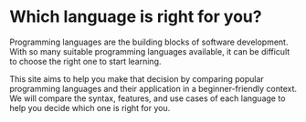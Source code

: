 # Which language is right for you?

Programming languages are the building blocks of software development.
With so many suitable programming languages available, it can be difficult to choose the right one to start learning.

This site aims to help you make that decision by comparing popular programming languages and their application in a beginner-friendly context.
We will compare the syntax, features, and use cases of each language to help you decide which one is right for you.
